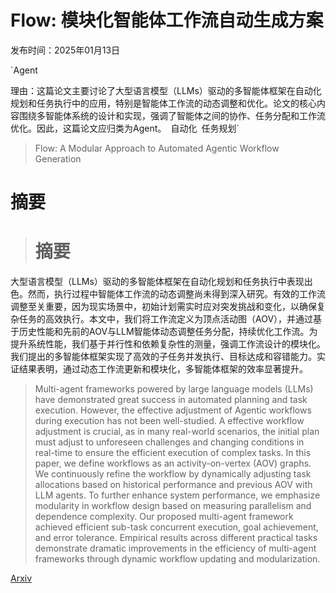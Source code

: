 # Flow: 模块化智能体工作流自动生成方案

发布时间：2025年01月13日

`Agent

理由：这篇论文主要讨论了大型语言模型（LLMs）驱动的多智能体框架在自动化规划和任务执行中的应用，特别是智能体工作流的动态调整和优化。论文的核心内容围绕多智能体系统的设计和实现，强调了智能体之间的协作、任务分配和工作流优化。因此，这篇论文应归类为Agent。` `自动化` `任务规划`

> Flow: A Modular Approach to Automated Agentic Workflow Generation

# 摘要

> # 摘要
大型语言模型（LLMs）驱动的多智能体框架在自动化规划和任务执行中表现出色。然而，执行过程中智能体工作流的动态调整尚未得到深入研究。有效的工作流调整至关重要，因为现实场景中，初始计划需实时应对突发挑战和变化，以确保复杂任务的高效执行。本文中，我们将工作流定义为顶点活动图（AOV），并通过基于历史性能和先前的AOV与LLM智能体动态调整任务分配，持续优化工作流。为提升系统性能，我们基于并行性和依赖复杂性的测量，强调工作流设计的模块化。我们提出的多智能体框架实现了高效的子任务并发执行、目标达成和容错能力。实证结果表明，通过动态工作流更新和模块化，多智能体框架的效率显著提升。

> Multi-agent frameworks powered by large language models (LLMs) have demonstrated great success in automated planning and task execution. However, the effective adjustment of Agentic workflows during execution has not been well-studied. A effective workflow adjustment is crucial, as in many real-world scenarios, the initial plan must adjust to unforeseen challenges and changing conditions in real-time to ensure the efficient execution of complex tasks. In this paper, we define workflows as an activity-on-vertex (AOV) graphs. We continuously refine the workflow by dynamically adjusting task allocations based on historical performance and previous AOV with LLM agents. To further enhance system performance, we emphasize modularity in workflow design based on measuring parallelism and dependence complexity. Our proposed multi-agent framework achieved efficient sub-task concurrent execution, goal achievement, and error tolerance. Empirical results across different practical tasks demonstrate dramatic improvements in the efficiency of multi-agent frameworks through dynamic workflow updating and modularization.

[Arxiv](https://arxiv.org/abs/2501.07834)